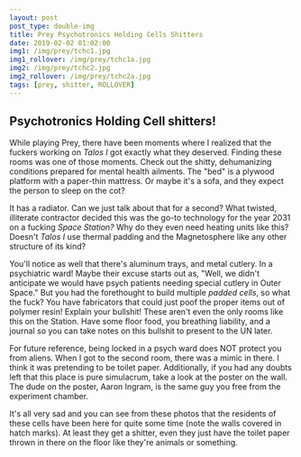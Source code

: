 ```yaml
---
layout: post
post_type: double-img
title: Prey Psychotronics Holding Cells Shitters
date: 2019-02-02 01:02:00
img1: /img/prey/tchc1.jpg
img1_rollover: /img/prey/tchc1a.jpg
img2: /img/prey/tchc2.jpg
img2_rollover: /img/prey/tchc2a.jpg
tags: [prey, shitter, ROLLOVER]
---
```

## Psychotronics Holding Cell shitters!

While playing Prey, there have been moments where I realized that the fuckers working on *Talos I* got exactly what they deserved. Finding these rooms was one of those moments. Check out the shitty, dehumanizing conditions prepared for mental health ailments. The "bed" is a plywood platform with a paper-thin mattress. Or maybe it's a sofa, and they expect the person to sleep on the cot?

It has a radiator. Can we just talk about that for a second? What twisted, illiterate contractor decided this was the go-to technology for the year 2031 on a fucking *Space Station?* Why do they even need heating units like this? Doesn't *Talos I* use thermal padding and the Magnetosphere like any other structure of its kind?

You'll notice as well that there's aluminum trays, and metal cutlery. In a psychiatric ward! Maybe their excuse starts out as, "Well, we didn't anticipate we would have psych patients needing special cutlery in Outer Space." But you had the forethought to build multiple *padded cells*, so what the fuck? You have fabricators that could just poof the proper items out of polymer resin! Explain your bullshit! These aren't even the only rooms like this on the Station. Have some floor food, you breathing liability, and a journal so you can take notes on this bullshit to present to the UN later.

For future reference, being locked in a psych ward does NOT protect you from aliens. When I got to the second room, there was a mimic in there. I think it was pretending to be toilet paper. Additionally, if you had any doubts left that this place is pure simulacrum, take a look at the poster on the wall. The dude on the poster, Aaron Ingram, is the same guy you free from the experiment chamber.

It's all very sad and you can see from these photos that the residents of these cells have been here for quite some time (note the walls covered in hatch marks). At least they get a shitter, even they just have the toilet paper thrown in there on the floor like they're animals or something.
